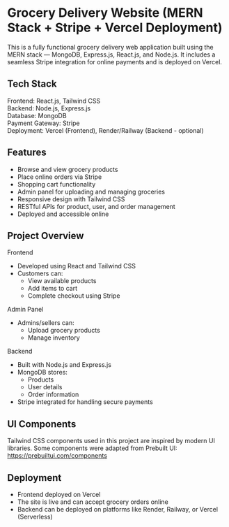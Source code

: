 # Grocery Delivery Website (MERN Stack + Stripe + Vercel Deployment)

This is a fully functional grocery delivery web application built using the MERN stack — MongoDB, Express.js, React.js, and Node.js. It includes a seamless Stripe integration for online payments and is deployed on Vercel.

## Tech Stack

Frontend: React.js, Tailwind CSS  
Backend: Node.js, Express.js  
Database: MongoDB  
Payment Gateway: Stripe  
Deployment: Vercel (Frontend), Render/Railway (Backend - optional)

## Features

- Browse and view grocery products  
- Place online orders via Stripe  
- Shopping cart functionality  
- Admin panel for uploading and managing groceries  
- Responsive design with Tailwind CSS  
- RESTful APIs for product, user, and order management  
- Deployed and accessible online

## Project Overview

Frontend  
- Developed using React and Tailwind CSS  
- Customers can:  
  - View available products  
  - Add items to cart  
  - Complete checkout using Stripe  

Admin Panel  
- Admins/sellers can:  
  - Upload grocery products  
  - Manage inventory  

Backend  
- Built with Node.js and Express.js  
- MongoDB stores:  
  - Products  
  - User details  
  - Order information  
- Stripe integrated for handling secure payments

## UI Components

Tailwind CSS components used in this project are inspired by modern UI libraries. Some components were adapted from Prebuilt UI:  
https://prebuiltui.com/components

## Deployment

- Frontend deployed on Vercel  
- The site is live and can accept grocery orders online  
- Backend can be deployed on platforms like Render, Railway, or Vercel (Serverless)
